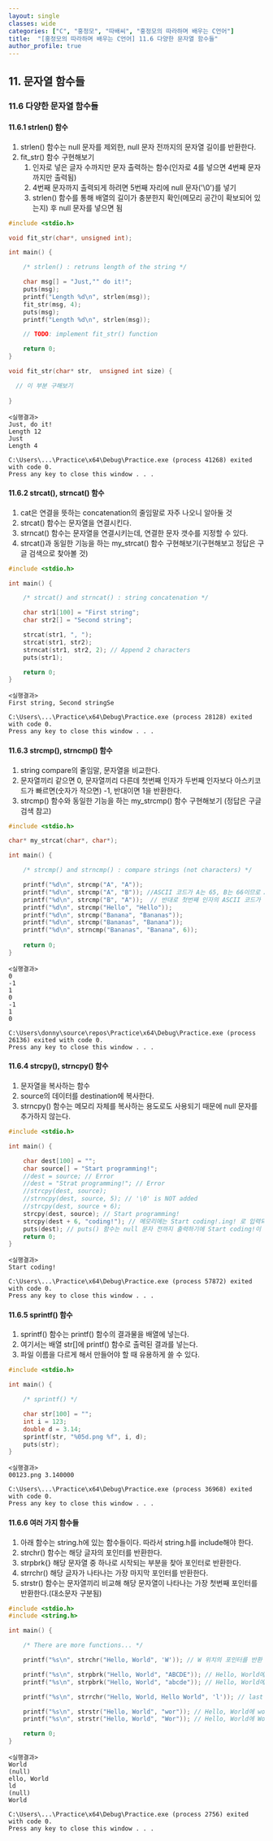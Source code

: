 ```yaml
---
layout: single
classes: wide
categories: ["C", "홍정모", "따배씨", "홍정모의 따라하며 배우는 C언어"]
title:  "[홍정모의 따라하며 배우는 C언어] 11.6 다양한 문자열 함수들"
author_profile: true
---
```


## 11. 문자열 함수들

### 11.6 다양한 문자열 함수들

#### 11.6.1 strlen() 함수

1. strlen() 함수는 null 문자를 제외한, null 문자 전까지의 문자열 길이를 반환한다.
2. fit_str() 함수 구현해보기
   1. 인자로 넣은 글자 수까지만 문자 출력하는 함수(인자로 4를 넣으면 4번째 문자까지만 출력됨)
   2. 4번째 문자까지 출력되게 하려면 5번째 자리에 null 문자('\0')를 넣기
   3. strlen() 함수를 통해 배열의 길이가 충분한지 확인(메모리 공간이 확보되어 있는지) 후 null 문자를 넣으면 됨

```c
#include <stdio.h>

void fit_str(char*, unsigned int);

int main() {

	/* strlen() : retruns length of the string */

	char msg[] = "Just,"" do it!";
	puts(msg);
	printf("Length %d\n", strlen(msg));
	fit_str(msg, 4);
	puts(msg);
	printf("Length %d\n", strlen(msg));

	// TODO: implement fit_str() function

	return 0;
}

void fit_str(char* str,  unsigned int size) {

  // 이 부분 구해보기
  
}
```
```
<실행결과>
Just, do it!
Length 12
Just
Length 4

C:\Users\...\Practice\x64\Debug\Practice.exe (process 41268) exited with code 0.
Press any key to close this window . . .
```

#### 11.6.2 strcat(), strncat() 함수

1. cat은 연결을 뜻하는 concatenation의 줄임말로 자주 나오니 알아둘 것
2. strcat() 함수는 문자열을 연결시킨다.
3. strncat() 함수는 문자열을 연결시키는데, 연결한 문자 갯수를 지정할 수 있다.
4. strcat()과 동일한 기능을 하는 my_strcat() 함수 구현해보기(구현해보고 정답은 구글 검색으로 찾아볼 것)

```c
#include <stdio.h>

int main() {

	/* strcat() and strncat() : string concatenation */

	char str1[100] = "First string";
	char str2[] = "Second string";

	strcat(str1, ", ");
	strcat(str1, str2);
	strncat(str1, str2, 2); // Append 2 characters
	puts(str1);

	return 0;
}
```
```
<실행결과>
First string, Second stringSe

C:\Users\...\Practice\x64\Debug\Practice.exe (process 28128) exited with code 0.
Press any key to close this window . . .
```

#### 11.6.3 strcmp(), strncmp() 함수

1. string compare의 줄임말, 문자열을 비교한다.
2. 문자열끼리 같으면 0, 문자열끼리 다른데 첫번째 인자가 두번째 인자보다 아스키코드가 빠르면(숫자가 작으면) -1, 반대이면 1을 반환한다.
3. strcmp() 함수와 동일한 기능을 하는 my_strcmp() 함수 구현해보기 (정답은 구글 검색 참고)

```c
#include <stdio.h>

char* my_strcat(char*, char*);

int main() {

	/* strcmp() and strncmp() : compare strings (not characters) */

	printf("%d\n", strcmp("A", "A"));
	printf("%d\n", strcmp("A", "B")); //ASCII 코드가 A는 65, B는 66이므로 A < B여서 -1 반환
	printf("%d\n", strcmp("B", "A"));  // 반대로 첫번째 인자의 ASCII 코드가 더 크면 1 반환
	printf("%d\n", strcmp("Hello", "Hello")); 
	printf("%d\n", strcmp("Banana", "Bananas")); 
	printf("%d\n", strcmp("Bananas", "Banana")); 
	printf("%d\n", strncmp("Bananas", "Banana", 6)); 
    
	return 0;
}
```
```
<실행결과>
0
-1
1
0
-1
1
0

C:\Users\donny\source\repos\Practice\x64\Debug\Practice.exe (process 26136) exited with code 0.
Press any key to close this window . . .
```

#### 11.6.4 strcpy(), strncpy() 함수

1. 문자열을 복사하는 함수
2. source의 데이터를 destination에 복사한다.
4. strncpy() 함수는 메모리 자체를 복사하는 용도로도 사용되기 때문에 null 문자를 추가하지 않는다.

```c
#include <stdio.h>

int main() {

	char dest[100] = "";
	char source[] = "Start programming!";
	//dest = source; // Error
	//dest = "Strat programming!"; // Error
	//strcpy(dest, source);
	//strncpy(dest, source, 5); // '\0' is NOT added
	//strcpy(dest, source + 6);
	strcpy(dest, source); // Start programming!
	strcpy(dest + 6, "coding!"); // 메모리에는 Start coding!.ing! 로 입력되어 있음, 여기서 .은 null 문자
	puts(dest); // puts() 함수는 null 문자 전까지 출력하기에 Start coding!이 출력됨
	return 0;
}
```
```
<실행결과>
Start coding!

C:\Users\...\Practice\x64\Debug\Practice.exe (process 57872) exited with code 0.
Press any key to close this window . . .
```

#### 11.6.5 sprintf() 함수

1. sprintf() 함수는 printf() 함수의 결과물을 배열에 넣는다.
2. 여기서는 배열 str[]에 printf() 함수로 출력된 결과를 넣는다.
3. 파일 이름을 다르게 해서 만들어야 할 때 유용하게 쓸 수 있다.

```c
#include <stdio.h>

int main() {

	/* sprintf() */

	char str[100] = "";
	int i = 123;
	double d = 3.14;
	sprintf(str, "%05d.png %f", i, d);
	puts(str);
}
```
```
<실행결과>
00123.png 3.140000

C:\Users\...\Practice\x64\Debug\Practice.exe (process 36968) exited with code 0.
Press any key to close this window . . .
```

#### 11.6.6 여러 가지 함수들

1. 아래 함수는 string.h에 있는 함수들이다. 따라서 string.h를 include해야 한다.
2. strchr() 함수는 해당 글자의 포인터를 반환한다.
3. strpbrk{} 해당 문자열 중 하나로 시작되는 부분을 찾아 포인터로 반환한다.
4. strrchr() 해당 글자가 나타나는 가장 마지막 포인터를 반환한다.
5. strstr() 함수는 문자열끼리 비교해 해당 문자열이 나타나는 가장 첫번째 포인터를 반환한다.(대소문자 구분됨)

```c
#include <stdio.h>
#include <string.h>

int main() {

	/* There are more functions... */

	printf("%s\n", strchr("Hello, World", 'W')); // W 위치의 포인터를 반환

	printf("%s\n", strpbrk("Hello, World", "ABCDE")); // Hello, World에 ABCDE가 없으므로 null 문자 반환
	printf("%s\n", strpbrk("Hello, World", "abcde")); // Hello, World에 e가 abcde중에 있으므로 e의 포인터 반환

	printf("%s\n", strrchr("Hello, World, Hello World", 'l')); // last occurrence, Hello, World, Hello World에 ld가 두번 들어가는데, 마지막에 있는 l의 포인터를 반환

	printf("%s\n", strstr("Hello, World", "wor")); // Hello, World에 wor이 없으므로 null 문자 반환 
	printf("%s\n", strstr("Hello, World", "Wor")); // Hello, World에 Wor이 있으므로 W의 포인터 반환

	return 0;
}
```
```
<실행결과>
World
(null)
ello, World
ld
(null)
World

C:\Users\...\Practice\x64\Debug\Practice.exe (process 2756) exited with code 0.
Press any key to close this window . . .
```
